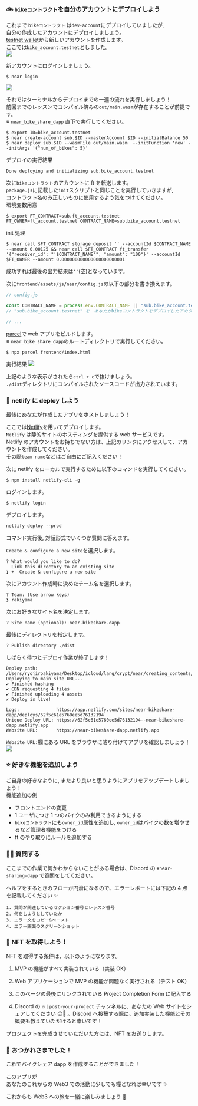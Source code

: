 ### 🚲 `bikeコントラクト`を自分のアカウントにデプロイしよう

これまで `bikeコントラクト` は`dev-account`にデプロイしていましたが,  
自分の作成したアカウントにデプロイしましょう。  
[testnet wallet](https://wallet.testnet.near.org/)から新しいアカウントを作成します。  
ここでは`bike_account.testnet`としました。  
![](/public/images/403-NEAR-Sharing-Economy/section-4/4_2_1.png)

新アカウントにログインしましょう。

```
$ near login
```

![](/public/images/403-NEAR-Sharing-Economy/section-4/4_2_2.png)

それではターミナルからデプロイまでの一連の流れを実行しましょう！  
前回までのレッスンでコンパイル済みの`out/main.wasm`が存在することが前提です。  
※ `near_bike_share_dapp` 直下で実行してください。

```
$ export ID=bike_account.testnet
$ near create-account sub.$ID --masterAccount $ID --initialBalance 50
$ near deploy sub.$ID --wasmFile out/main.wasm  --initFunction 'new' --initArgs '{"num_of_bikes": 5}'
```

デプロイの実行結果

```
Done deploying and initializing sub.bike_account.testnet
```

次に`bikeコントラクト`のアカウントに ft を転送します。  
`package.js`に記載した`init`スクリプトと同じことを実行していきますが,  
コントラクト名のみ正しいものに使用するよう気をつけてください。  
環境変数用意

```
$ export FT_CONTRACT=sub.ft_account.testnet FT_OWNER=ft_account.testnet CONTRACT_NAME=sub.bike_account.testnet
```

init 処理

```
$ near call $FT_CONTRACT storage_deposit '' --accountId $CONTRACT_NAME --amount 0.00125 && near call $FT_CONTRACT ft_transfer '{"receiver_id": "'$CONTRACT_NAME'", "amount": "100"}' --accountId $FT_OWNER --amount 0.000000000000000000000001
```

成功すれば最後の出力結果は`''`(空)となっています。

次に`frontend/assets/js/near/config.js`の以下の部分を書き換えます。

```js
// config.js

const CONTRACT_NAME = process.env.CONTRACT_NAME || "sub.bike_account.testnet";
// "sub.bike_account.testnet" を　あなたがbikeコントラクトをデプロイしたアカウントに変更してください

// ...
```

[parcel](https://parceljs.org/docs/)で web アプリをビルドします。  
※ `near_bike_share_dapp`のルートディレクトリで実行してください。

```
$ npx parcel frontend/index.html
```

実行結果
![](/public/images/403-NEAR-Sharing-Economy/section-4/4_2_3.png)

上記のような表示がされたら`ctrl + c`で抜けましょう。  
`./dist`ディレクトリにコンパイルされたソースコードが出力されています。

### 🦋 netlify に deploy しよう

最後にあなたが作成したアプリをホストしましょう！

ここでは[Netlify](https://www.netlify.com/)を用いてデプロイします。  
`Netlify` は静的サイトのホスティングを提供する web サービスです。  
Netlify のアカウントをお持ちでない方は、上記のリンクにアクセスして、アカウントを作成してください。  
その際`team name`などはご自由にご記入ください！

次に netlify をローカルで実行するために以下のコマンドを実行してください。

```
$ npm install netlify-cli -g
```

ログインします。

```
$ netlify login
```

デプロイします。

```diff
netlify deploy --prod
```

コマンド実行後, 対話形式でいくつか質問に答えます。

`Create & configure a new site`を選択します。

```
? What would you like to do?
  Link this directory to an existing site
❯ +  Create & configure a new site
```

次にアカウント作成時に決めたチーム名を選択します。

```
? Team: (Use arrow keys)
❯ rakiyama
```

次にお好きなサイト名を決定します。

```
? Site name (optional): near-bikeshare-dapp
```

最後にディレクトリを指定します。

```
? Publish directory ./dist
```

しばらく待つとデプロイ作業が終了します！

```
Deploy path: /Users/ryojiroakiyama/Desktop/icloud/lang/crypt/near/creating_contents/near_bike_share_dapp/dist
Deploying to main site URL...
✔ Finished hashing
✔ CDN requesting 4 files
✔ Finished uploading 4 assets
✔ Deploy is live!

Logs:              https://app.netlify.com/sites/near-bikeshare-dapp/deploys/62f5c61e5760ee5d76132194
Unique Deploy URL: https://62f5c61e5760ee5d76132194--near-bikeshare-dapp.netlify.app
Website URL:       https://near-bikeshare-dapp.netlify.app
```

`Website URL:`欄にある URL をブラウザに貼り付けてアプリを確認しましょう！
![](/public/images/403-NEAR-Sharing-Economy/section-4/4_2_4.png)

### ⭐ 好きな機能を追加しよう

ご自身の好きなように, またより良いと思うようにアプリをアップデートしましょう！  
機能追加の例

- フロントエンドの変更
- 1 ユーザにつき 1 つのバイクのみ利用できるようにする
- `bikeコントラクト`にも`owner_id`属性を追加し, `owner_id`はバイクの数を増やせるなど管理者機能をつける
- ft のやり取りにルールを追加する

### 🙋‍♂️ 質問する

ここまでの作業で何かわからないことがある場合は、Discord の `#near-sharing-dapp` で質問をしてください。

ヘルプをするときのフローが円滑になるので、エラーレポートには下記の 4 点を記載してください ✨

```
1. 質問が関連しているセクション番号とレッスン番号
2. 何をしようとしていたか
3. エラー文をコピー&ペースト
4. エラー画面のスクリーンショット
```

### 🎫 NFT を取得しよう！

NFT を取得する条件は、以下のようになります。

1. MVP の機能がすべて実装されている（実装 OK）

2. Web アプリケーションで MVP の機能が問題なく実行される（テスト OK）

3. このページの最後にリンクされている Project Completion Form に記入する

4. Discord の `🔥｜post-your-project` チャンネルに、あなたの Web サイトをシェアしてください 😉🎉 。Discord へ投稿する際に、追加実装した機能とその概要も教えていただけると幸いです！

プロジェクトを完成させていただいた方には、NFT をお送りします。

### 🎉 おつかれさまでした！

これでバイクシェア dapp を作成することができました！

このアプリが  
あなたのこれからの Web3 での活動に少しでも糧となれば幸いです ✨

これからも Web3 への旅を一緒に楽しみましょう 🚀
